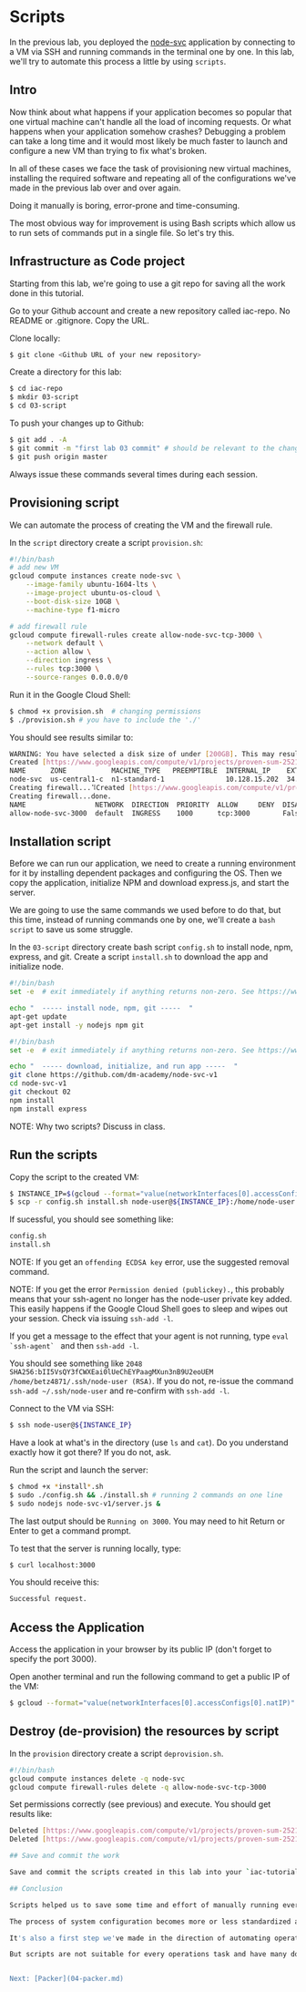 # Scripts

In the previous lab, you deployed the [node-svc](https://github.com/dm-academy/node-svc) application by connecting to a VM via SSH and running commands in the terminal one by one. In this lab, we'll try to automate this process a little by using `scripts`.

## Intro

Now think about what happens if your application becomes so popular that one virtual machine can't handle all the load of incoming requests. Or what happens when your application somehow crashes? Debugging a problem can take a long time and it would most likely be much faster to launch and configure a new VM than trying to fix what's broken.

In all of these cases we face the task of provisioning new virtual machines, installing the required software and repeating all of the configurations we've made in the previous lab over and over again.

Doing it manually is boring, error-prone and time-consuming.

The most obvious way for improvement is using Bash scripts which allow us to run sets of commands put in a single file. So let's try this.

## Infrastructure as Code project

Starting from this lab, we're going to use a git repo for saving all the work done in this tutorial.

Go to your Github account and create a new repository called iac-repo. No README or .gitignore. Copy the URL. 

Clone locally: 

```bash
$ git clone <Github URL of your new repository>
```

Create a directory for this lab:

```bash
$ cd iac-repo
$ mkdir 03-script
$ cd 03-script
```

To push your changes up to Github: 

```bash
$ git add . -A
$ git commit -m "first lab 03 commit" # should be relevant to the changes you made
$ git push origin master
```

Always issue these commands several times during each session. 

## Provisioning script

We can automate the process of creating the VM and the firewall rule. 

In the `script` directory create a script `provision.sh`: 

```bash
#!/bin/bash
# add new VM
gcloud compute instances create node-svc \
    --image-family ubuntu-1604-lts \
    --image-project ubuntu-os-cloud \
    --boot-disk-size 10GB \
    --machine-type f1-micro

# add firewall rule
gcloud compute firewall-rules create allow-node-svc-tcp-3000 \
    --network default \
    --action allow \
    --direction ingress \
    --rules tcp:3000 \
    --source-ranges 0.0.0.0/0
```

Run it in the Google Cloud Shell: 

```bash
$ chmod +x provision.sh  # changing permissions 
$ ./provision.sh # you have to include the './'
```

You should see results similar to: 

```bash
WARNING: You have selected a disk size of under [200GB]. This may result in poor I/O performance. For more information, see: https://developers.google.com/compute/docs/disks#performance.
Created [https://www.googleapis.com/compute/v1/projects/proven-sum-252123/zones/us-central1-c/instances/node-svc].
NAME      ZONE           MACHINE_TYPE   PREEMPTIBLE  INTERNAL_IP    EXTERNAL_IP  STATUS
node-svc  us-central1-c  n1-standard-1               10.128.15.202  34.69.206.6  RUNNING
Creating firewall...⠹Created [https://www.googleapis.com/compute/v1/projects/proven-sum-252123/global/firewalls/allow-node-svc-3000].
Creating firewall...done.
NAME                 NETWORK  DIRECTION  PRIORITY  ALLOW     DENY  DISABLED
allow-node-svc-3000  default  INGRESS    1000      tcp:3000        False
```

## Installation script

Before we can run our application, we need to create a running environment for it by installing dependent packages and configuring the OS. Then we copy the application, initialize NPM and download express.js, and start the server.

We are going to use the same commands we used before to do that, but this time, instead of running commands one by one, we'll create a `bash script` to save us some struggle.

In the `03-script` directory create bash script `config.sh` to install node, npm, express, and git. Create a script `install.sh` to download the app and initialize node.

```bash
#!/bin/bash
set -e  # exit immediately if anything returns non-zero. See https://www.javatpoint.com/linux-set-command

echo "  ----- install node, npm, git -----  "
apt-get update
apt-get install -y nodejs npm git
```

```bash
#!/bin/bash
set -e  # exit immediately if anything returns non-zero. See https://www.javatpoint.com/linux-set-command

echo "  ----- download, initialize, and run app -----  "
git clone https://github.com/dm-academy/node-svc-v1
cd node-svc-v1
git checkout 02
npm install
npm install express 
```

NOTE: Why two scripts? Discuss in class.    


## Run the scripts

Copy the script to the created VM:

```bash
$ INSTANCE_IP=$(gcloud --format="value(networkInterfaces[0].accessConfigs[0].natIP)" compute instances describe node-svc)
$ scp -r config.sh install.sh node-user@${INSTANCE_IP}:/home/node-user
```

If sucessful, you should see something like: 

```bash
config.sh                                                              100%  214   279.9KB/s   00:00    
install.sh                                                              100%  214   279.9KB/s   00:00    
```

NOTE: If you get an `offending ECDSA key` error, use the suggested removal command. 

NOTE: If you get the error `Permission denied (publickey).`, this probably means that your ssh-agent no longer has the node-user private key added. This easily happens if the Google Cloud Shell goes to sleep and wipes out your session. Check via issuing `ssh-add -l`. 

If you get a message to the effect that your agent is not running, type ``eval `ssh-agent` `` and then `ssh-add -l`.

You should see something like `2048 SHA256:bII5VsQY3fCWXEai0lUeChEYPaagMXun3nB9U2eoUEM /home/betz4871/.ssh/node-user (RSA)`. If you do not, re-issue the command `ssh-add ~/.ssh/node-user` and re-confirm with `ssh-add -l`.


Connect to the VM via SSH:
```bash
$ ssh node-user@${INSTANCE_IP}
```
Have a look at what's in the directory (use `ls` and `cat`). Do you understand exactly how it got there? If you do not, ask. 

Run the script and launch the server:
```bash
$ chmod +x *install*.sh
$ sudo ./config.sh && ./install.sh # running 2 commands on one line
$ sudo nodejs node-svc-v1/server.js &
```
The last output should be `Running on 3000`. You may need to hit Return or Enter to get a command prompt. 

To test that the server is running locally, type:
```bash
$ curl localhost:3000
```
You should receive this:

```bash
Successful request.
```
## Access the Application

Access the application in your browser by its public IP (don't forget to specify the port 3000).

Open another terminal and run the following command to get a public IP of the VM:

```bash
$ gcloud --format="value(networkInterfaces[0].accessConfigs[0].natIP)" compute instances describe node-svc
```
## Destroy (de-provision) the resources by script

In the `provision` directory create a script `deprovision.sh`. 

```bash
#!/bin/bash
gcloud compute instances delete -q node-svc
gcloud compute firewall-rules delete -q allow-node-svc-tcp-3000
```

Set permissions correctly (see previous) and execute. You should get results like:

```bash
Deleted [https://www.googleapis.com/compute/v1/projects/proven-sum-252123/zones/us-central1-c/instances/node-svc].
Deleted [https://www.googleapis.com/compute/v1/projects/proven-sum-252123/global/firewalls/allow-node-svc-tcp-3000].```

## Save and commit the work

Save and commit the scripts created in this lab into your `iac-tutorial` repo.

## Conclusion

Scripts helped us to save some time and effort of manually running every command one by one to configure the system and start the application.

The process of system configuration becomes more or less standardized and less error-prone, as you put commands in the order they should be run and test it to ensure it works as expected.

It's also a first step we've made in the direction of automating operations work.

But scripts are not suitable for every operations task and have many downsides. We'll discuss more on that in the next labs.


Next: [Packer](04-packer.md)
